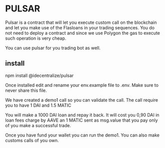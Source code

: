 # PULSAR

Pulsar is a contract that will let you execute custom call on the blockchain and let you make use of the Flasloans in your trading sequences. You do not need to deploy a contract and since we use Polygon the gas to execute such operation is very cheap. 

You can use pulsar for you trading bot as well.

## install

npm install @idecentralize/pulsar

Once installed edit and rename your env.example file to .env. Make sure to never share this file.


We have created a demo1 call so you can validate the call.
The call require you to have 1 DAI and 1.5 MATIC

You will make a 1000 DAI loan and repay it back. It will cost you 0,90 DAI in loan fees charge by AAVE an 1 MATIC sent as msg.value that you pay only of you make a successful trade.


Once you have fund your wallet you can run the demo1. You can also make customs calls of you own.